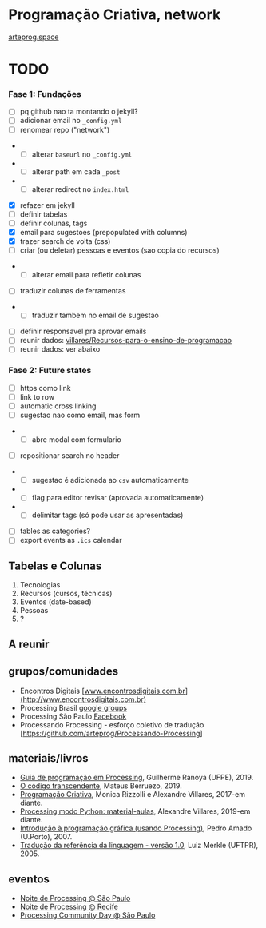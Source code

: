 # Programação Criativa, network

[arteprog.space](https://arteprog.space/grupos-e-recursos-em-portugues/)

# TODO

### Fase 1: Fundações

- [ ]  pq github nao ta montando o jekyll?
- [ ]  adicionar email no `_config.yml`
- [ ]  renomear repo ("network")
- - [ ]  alterar `baseurl` no `_config.yml`
- - [ ]  alterar path em cada `_post`
- - [ ]  alterar redirect no `index.html`
- [x]  refazer em jekyll
- [ ]  definir tabelas
- [ ]  definir colunas, tags
- [x]  email para sugestoes (prepopulated with columns)
- [x] trazer search de volta (css)
- [ ] criar (ou deletar) pessoas e eventos (sao copia do recursos)
- - [ ] alterar email para refletir colunas
- [ ] traduzir colunas de ferramentas
- - [ ] traduzir tambem no email de sugestao
- [ ]  definir responsavel pra aprovar emails
- [ ] reunir dados: [villares/Recursos-para-o-ensino-de-programacao](https://github.com/villares/Recursos-para-o-ensino-de-programacao/blob/master/Bibliografia%20e%20refer%C3%AAncias.csv)
- [ ] reunir dados: ver abaixo

### Fase 2: Future states

- [ ]  https como link
- [ ]  link to row
- [ ]  automatic cross linking
- [ ]  sugestao nao como email, mas form
- - [ ] abre modal com formulario
- [ ] repositionar search no header
- - [ ] sugestao é adicionada ao `csv` automaticamente
- - [ ] flag para editor revisar (aprovada automaticamente)
- - [ ] delimitar tags (só pode usar as apresentadas)
- [ ]  tables as categories?
- [ ]  export events as `.ics` calendar

## Tabelas e Colunas

1. Tecnologias
2. Recursos (cursos, técnicas)
3. Eventos (date-based)
4. Pessoas
5. ?

## A reunir

## grupos/comunidades
 
- Encontros Digitais [www.encontrosdigitais.com.br](http://www.encontrosdigitais.com.br)
- Processing Brasil [google groups](https://groups.google.com/forum/#!forum/processing-brasil)
- Processing São Paulo [Facebook](https://www.facebook.com/processingsp/)
- Processando Processing - esforço coletivo de tradução [https://github.com/arteprog/Processando-Processing] 

## materiais/livros

- [Guia de programação em Processing](https://www.ranoya.com/aulas/designgenerativo/playgroundDocs/introProcessing.php?theme=dgen&elementos=processing), Guilherme Ranoya (UFPE), 2019.
- [O código transcendente](https://codigotranscendente.github.io/livro/book.html), Mateus Berruezo, 2019.
- [Programação Criativa](http://arteprog.space/programacao-criativa/), Monica Rizzolli e Alexandre Villares, 2017-em diante.
- [Processing modo Python: material-aulas](https://github.com/villares/material-aulas), Alexandre Villares, 2019-em diante. 
- [Introdução à programação gráfica (usando Processing)](https://repositorio-aberto.up.pt/handle/10216/1848), Pedro Amado (U.Porto), 2007.
- [Tradução da referência da linguagem - versão 1.0](http://www.dainf.ct.utfpr.edu.br/~merkle/processing/reference/ptBR/index.html), Luiz Merkle (UFTPR), 2005.


## eventos

- [Noite de Processing @ São Paulo](https://garoa.net.br/wiki/Noite_de_Processing)
- [Noite de Processing @ Recife](http://arteprog.space/noite-processing-recife/)
- [Processing Community Day @ São Paulo](http://arteprog.space/PCD-SP-20/)
   
